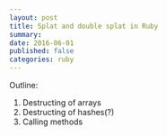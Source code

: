 ```yaml
---
layout: post
title: Splat and double splat in Ruby
summary:
date: 2016-06-01
published: false
categories: ruby
---
```


Outline:
1. Destructing of arrays
2. Destructing of hashes(?)
3. Calling methods

